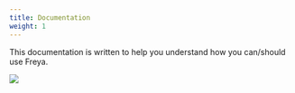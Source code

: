 ```yaml
---
title: Documentation
weight: 1
---
```


This documentation is written to help you understand how you can/should use Freya.

![](/uploads/illustrations/cuate/static-website.svg)
